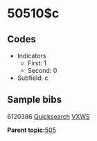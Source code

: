 # 50510$c

## Codes

-   Indicators
    -   First: 1
    -   Second: 0
-   Subfield: c

## Sample bibs

6120386 [Quicksearch](https://search.library.yale.edu/catalog/6120386) [VXWS](http://prodorbis.library.yale.edu:7014/vxws/GetHoldingsService?bibId=6120386)

**Parent topic:**[505](../../tags/505/505.md)

